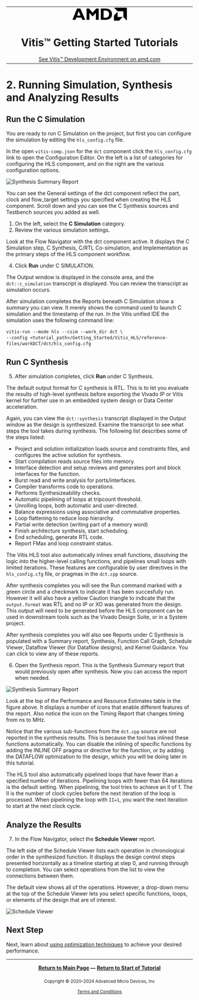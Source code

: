 <table class="sphinxhide" width="100%">
 <tr>
   <td align="center"><img src="https://raw.githubusercontent.com/Xilinx/Image-Collateral/main/xilinx-logo.png" width="30%"/><h1> Vitis™ Getting Started Tutorials </h1>
   <a href="https://www.amd.com/en/products/software/adaptive-socs-and-fpgas/vitis.html">See Vitis™ Development Environment on amd.com</a> </td>
 </tr>
</table>


# 2. Running Simulation, Synthesis and Analyzing Results

## Run the C Simulation

You are ready to run C Simulation on the project, but first you can configure the simulation by editing the `hls_config.cfg` file. 

In the open `vitis-comp.json` for the `dct` component click the `hls_config.cfg` link to open the Configuration Editor. On the left is a list of categories for configuring the HLS component, and on the right are the various configuration options. 

   ![Synthesis Summary Report](./images/unified-hls-config.png)

You can see the General settings of the dct component reflect the part, clock and flow_target settings you specified when creating the HLS component. Scroll down and you can see the C Synthesis sources and Testbench sources you added as well.

1.  On the left, select the **C Simulation** category. 
2.  Review the various simulation settings. 

Look at the Flow Navigator with the dct component active. It displays the C Simulation step, C Synthesis, C/RTL Co-simulation, and Implementation as the primary steps of the HLS component workflow. 

4.  Click **Run** under C SIMULATION. 

The Output window is displayed in the console area, and the `dct::c_simulation` transcript is displayed. You can review the transcript as simulation occurs. 

After simulation completes the Reports beneath C Simulation show a summary you can view. It merely shows the command used to launch C simulation and the timestamp of the run. In the Vitis unified IDE the simulation uses the following command line: 
```
vitis-run --mode hls --csim --work_dir dct \
--config <tutorial_path>/Getting_Started/Vitis_HLS/reference-files/workDCT/dct/hls_config.cfg
```

## Run C Synthesis

5.  After simulation completes, click **Run** under C Synthesis. 

The default output format for C synthesis is RTL. This is to let you evaluate the results of high-level synthesis before exporting the Vivado IP or Vitis kernel for further use in an embedded system design or Data Center acceleration. 

Again, you can view the `dct::synthesis` transcript displayed in the Output window as the design is synthesized. Examine the transcript to see what steps the tool takes during synthesis. The following list describes some of the steps listed:
* Project and solution initialization loads source and constraints files, and configures the active solution for synthesis.
* Start compilation reads source files into memory. 
* Interface detection and setup reviews and generates port and block interfaces for the function. 
* Burst read and write analysis for ports/interfaces.
* Compiler transforms code to operations.
* Performs Synthesizeability checks.
* Automatic pipelining of loops at tripcount threshold.
* Unrolling loops, both automatic and user-directed.
* Balance expressions using associative and commutative properties. 
* Loop flattening to reduce loop hierarchy.
* Partial write detection (writing part of a memory word)
* Finish architecture synthesis, start scheduling.
* End scheduling, generate RTL code.
* Report FMax and loop constraint status.

The Vitis HLS tool also automatically inlines small functions, dissolving the logic into the higher-level calling functions, and pipelines small loops with limited iterations. These features are configurable by user directives in the `hls_config.cfg` file, or pragmas in the `dct.cpp` source.

After synthesis completes you will see the Run command marked with a green circle and a checkmark to indicate it has been succesfully run. However it will also have a yellow Caution triangle to indicate that the `output.format` was RTL and no IP or XO was generated from the design. This output will need to be generated before the HLS component can be used in downstream tools such as the Vivado Design Suite, or in a System project. 

After synthesis completes you will also see Reports under C Synthesis is populated with a Summary report, Synthesis, Function Call Graph, Schedule Viewer, Dataflow Viewer (for Dataflow designs), and Kernel Guidance. You can click to view any of these reports. 

6.  Open the Synthesis report. This is the Synthesis Summary report that would previously open after synthesis. Now you can access the report when needed. 

   ![Synthesis Summary Report](./images/unified-hls-synthesis-report.png)

Look at the top of the Performance and Resource Estimates table in the figure above. It displays a number of icons that enable different features of the report. Also notice the icon on the Timing Report that changes timing from ns to MHz.  

Notice that the various sub-functions from the `dct.cpp` source are not reported in the synthesis results. This is because the tool has inlined these functions automatically. You can disable the inlining of specific functions by adding the INLINE OFF pragma or directive for the function, or by adding the DATAFLOW optimization to the design, which you will be doing later in this tutorial.

The HLS tool also automatically pipelined loops that have fewer than a specified number of iterations. Pipelining loops with fewer than 64 iterations is the default setting. When pipelining, the tool tries to achieve an II of 1. The II is the number of clock cycles before the next iteration of the loop is processed. When pipelining the loop with `II=1`, you want the next iteration to start at the next clock cycle. 

## Analyze the Results

7.  In the Flow Navigator, select the **Schedule Viewer** report. 

The left side of the Schedule Viewer lists each operation in chronological order in the synthesized function. It displays the design control steps presented horizontally as a timeline starting at step 0, and running through to completion. You can select operations from the list to view the connections between them.

The default view shows all of the operations. However, a drop-down menu at the top of the Schedule Viewer lets you select specific functions, loops, or elements of the design that are of interest. 

   ![Schedule Viewer](./images/unified-hls-schedule-viewer.png)

## Next Step

Next, learn about [using optimization techniques](./unified-optimization_techniques.md) to achieve your desired performance.
</br>
<hr/>
<p align="center" class="sphinxhide"><b><a href="/README.md">Return to Main Page</a> — <a href="./README.md">Return to Start of Tutorial</a></b></p>



<p class="sphinxhide" align="center"><sub>Copyright © 2020–2024 Advanced Micro Devices, Inc</sub></p>

<p class="sphinxhide" align="center"><sup><a href="https://www.amd.com/en/corporate/copyright">Terms and Conditions</a></sup></p>
